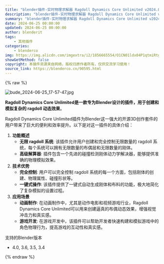 ```yaml
---
title: "blender插件-实时物理求解器 Ragdoll Dynamics Core Unlimited v2024.05.23"
description: "blender插件-实时物理求解器 Ragdoll Dynamics Core Unlimited v2024.05.23"
summary: "blender插件-实时物理求解器 Ragdoll Dynamics Core Unlimited v2024.05.23"
date: 2024-06-25 00:00:00
updated: 2024-06-25 00:00:00
author: blenderit
tags: 
    - 其他插件
categories:
    - blenderco
img: https://img.alicdn.com/imgextra/i2/1856665554/O1CN01ldx04P1qtmiRtgUtD_!!1856665554.jpg
showGetMethod: false
copyright: 本插件资源来自网络，版权归原作者所有，仅供交流学习使用！
source_link: https://blenderco.cn/90595.html
---
```


{% raw %}
<p><img src="https://img.alicdn.com/imgextra/i2/1856665554/O1CN01ldx04P1qtmiRtgUtD_!!1856665554.jpg" alt="bude_2024-06-25_17-57-47.jpg"></p><p><strong>Ragdoll Dynamics Core Unlimited是一款专为Blender设计的插件，用于创建和模拟复杂的 ragdoll 动态效果</strong>。</p><p>Ragdoll Dynamics Core Unlimited插件为Blender这一强大的开源3D创作套件的用户带来了巨大的便利和效率提升。以下是对这一插件的具体介绍：</p><ol>
<li><strong>功能概述</strong>
<ul>
<li><strong>无限 ragdoll 系统</strong>: 该插件允许用户创建和完全控制无限数量的 ragdoll 系统，每个系统可以拥有无限数量的布偶层和无限数量的刚体。</li>
<li><strong>高级解算器</strong>: 插件包含一个先进的碰撞检测刚体动力学解决器，能够提供准确的物理模拟效果。</li>
</ul>
</li>
<li><strong>技术优势</strong>
<ul>
<li><strong>完全控制</strong>: 用户可以完全控制 ragdoll 系统的每一个方面，包括刚体的创建、物理属性、碰撞形状等。</li>
<li><strong>一键式操作</strong>: 该插件提供了一键式自动生成刚体和布料的功能，极大地简化了复杂模拟的设置过程。</li>
</ul>
</li>
<li><strong>应用场景</strong>
<ul>
<li><strong>动画制作</strong>: 在动画制作中，尤其是动作电影和视频游戏行业，Ragdoll Dynamics Core Unlimited可以用来创建逼真的布偶动态效果，增强视觉冲击力和真实感。</li>
<li><strong>游戏开发</strong>: 在游戏开发中，该插件可以帮助开发者快速构建和模拟游戏中的角色物理行为，提高游戏的互动性和真实感。</li>
</ul>
</li>
</ol><p>支持的Blender版本</p><ul>
<li>4.0, 3.6, 3.5, 3.4</li>
</ul>
<div style="display: none">blenderco</div>
{% endraw %}